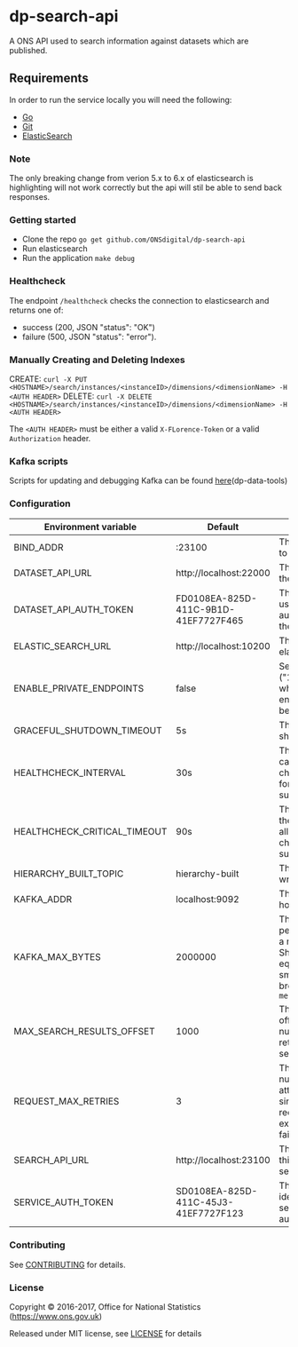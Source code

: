 dp-search-api
==================

A ONS API used to search information against datasets which are published.

Requirements
-----------------
In order to run the service locally you will need the following:
- [Go](https://golang.org/doc/install)
- [Git](https://git-scm.com/downloads)
- [ElasticSearch](https://www.elastic.co/guide/en/elasticsearch/reference/5.4/index.html)

### Note
The only breaking change from verion 5.x to 6.x of elasticsearch is highlighting will
not work correctly but the api will stil be able to send back responses.

### Getting started

* Clone the repo `go get github.com/ONSdigital/dp-search-api`
* Run elasticsearch
* Run the application `make debug`

### Healthcheck

The endpoint `/healthcheck` checks the connection to elasticsearch and returns
one of:

- success (200, JSON "status": "OK")
- failure (500, JSON "status": "error").


### Manually Creating and Deleting Indexes

CREATE: `curl -X PUT <HOSTNAME>/search/instances/<instanceID>/dimensions/<dimensionName> -H <AUTH HEADER>`
DELETE: `curl -X DELETE <HOSTNAME>/search/instances/<instanceID>/dimensions/<dimensionName> -H <AUTH HEADER>`

The `<AUTH HEADER>` must be either a valid `X-FLorence-Token` or a valid `Authorization` header.

### Kafka scripts

Scripts for updating and debugging Kafka can be found [here](https://github.com/ONSdigital/dp-data-tools)(dp-data-tools)


### Configuration

| Environment variable         | Default                              | Description
| ---------------------------- | -------------------------------------| -----------
| BIND_ADDR                    | :23100                               | The host and port to bind to
| DATASET_API_URL              | http://localhost:22000               | The host name for the dataset API
| DATASET_API_AUTH_TOKEN       | FD0108EA-825D-411C-9B1D-41EF7727F465 | The auth token used for authentication to the dataset API
| ELASTIC_SEARCH_URL           | http://localhost:10200               | The host name for elasticsearch
| ENABLE_PRIVATE_ENDPOINTS     | false                                | Set true ("1","t","true") when private endpoints should be accessible
| GRACEFUL_SHUTDOWN_TIMEOUT    | 5s                                   | The graceful shutdown timeout
| HEALTHCHECK_INTERVAL         | 30s                                  | The time between calling the health check endpoint for check subsystems
| HEALTHCHECK_CRITICAL_TIMEOUT | 90s                                  | The timeout that the health check allows for checked subsystems
| HIERARCHY_BUILT_TOPIC        | hierarchy-built                      | The kafka topic to write messages to
| KAFKA_ADDR                   | localhost:9092                       | The list of kafka hosts
| KAFKA_MAX_BYTES              | 2000000                              | The maximum permitted size of a message. Should be set equal to or smaller than the broker's `message.max.bytes`
| MAX_SEARCH_RESULTS_OFFSET    | 1000                                 | The maximum offset for the number of results returned by search query
| REQUEST_MAX_RETRIES          | 3                                    | The maximum number of attempts for a single http request due to external service failure
| SEARCH_API_URL               | http://localhost:23100               | The host name for this service, search API
| SERVICE_AUTH_TOKEN           | SD0108EA-825D-411C-45J3-41EF7727F123 | The token used to identify this service when authenticating


### Contributing

See [CONTRIBUTING](CONTRIBUTING.md) for details.

### License

Copyright © 2016-2017, Office for National Statistics (https://www.ons.gov.uk)

Released under MIT license, see [LICENSE](LICENSE.md) for details
